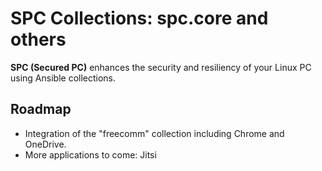 # SPC Collections: spc.core and others

**SPC (Secured PC)** enhances the security and resiliency of your Linux PC using Ansible collections.

## Roadmap

- Integration of the "freecomm" collection including Chrome and OneDrive.
- More applications to come: Jitsi
